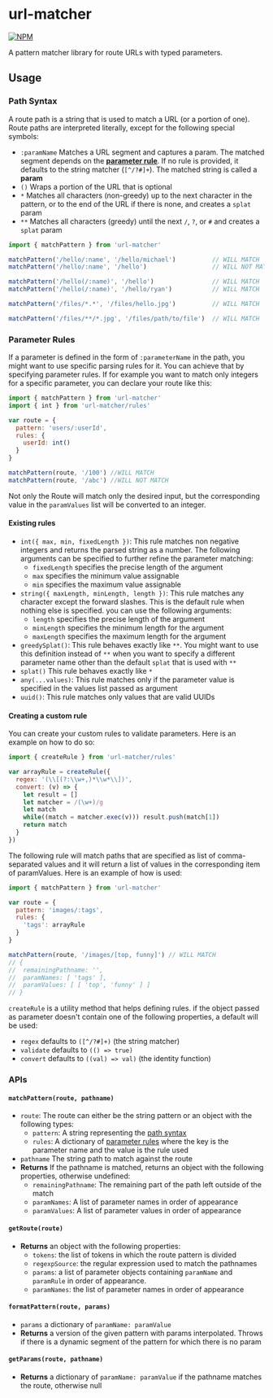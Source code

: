 # url-matcher

[![NPM](https://nodei.co/npm/typed-url-matcher.png?downloads=true)](https://nodei.co/npm/typed-url-matcher/)

A pattern matcher library for route URLs with typed parameters.

## Usage

### Path Syntax

A route path is a string that is used to match a URL (or a portion of one). Route paths are interpreted literally, except for the following special symbols:

  - `:paramName` Matches a URL segment and captures a param. The matched segment depends on the **[parameter rule](#parameter-rules)**. If no rule is provided, it defaults to the string matcher (`[^/?#]+`). The matched string is called a **param**
  - `()` Wraps a portion of the URL that is optional
  - `*` Matches all characters (non-greedy) up to the next character in the pattern, or to the end of the URL if there is none, and creates a `splat` param
  - `**` Matches all characters (greedy) until the next `/`, `?`, or `#` and creates a `splat` param

```js
import { matchPattern } from 'url-matcher'

matchPattern('/hello/:name', '/hello/michael')          // WILL MATCH
matchPattern('/hello/:name', '/hello')                  // WILL NOT MATCH

matchPattern('/hello(/:name)', '/hello')                // WILL MATCH
matchPattern('/hello(/:name)', '/hello/ryan')           // WILL MATCH

matchPattern('/files/*.*', '/files/hello.jpg')          // WILL MATCH

matchPattern('/files/**/*.jpg', '/files/path/to/file')  // WILL MATCH
```

### Parameter Rules

If a parameter is defined in the form of `:parameterName` in the path, you might want to use specific parsing rules for it. You can achieve that by specifying parameter rules. If for example you want to match only integers for a specific parameter, you can declare your route like this:

````js
import { matchPattern } from 'url-matcher'
import { int } from 'url-matcher/rules'

var route = {
  pattern: 'users/:userId',
  rules: {
    userId: int()
  }
}

matchPattern(route, '/100') //WILL MATCH
matchPattern(route, '/abc') //WILL NOT MATCH
````

Not only the Route will match only the desired input, but the corresponding value in the `paramValues` list will be converted to an integer.

#### Existing rules

- `int({ max, min, fixedLength })`:  This rule matches non negative integers and returns the parsed string as a number. The following arguments can be specified to further refine the parameter matching:
  - `fixedLength` specifies the precise length of the argument
  - `max` specifies the minimum value assignable
  - `min` specifies the maximum value assignable
- `string({ maxLength, minLength, length })`: This rule matches any character except the forward slashes. This is the default rule when nothing else is specified. you can use the following arguments:
  - `length` specifies the precise length of the argument
  - `minLength` specifies the minimum length for the argument
  - `maxLength` specifies the maximum length for the argument
- `greedySplat()`: This rule behaves exactly like `**`. You might want to use this definition instead of `**` when you want to specify a different parameter name other than the default `splat` that is used with `**`
- `splat()` This rule behaves exactly like `*`
- `any(...values)`: This rule matches only if the parameter value is specified in the values list passed as argument
- `uuid()`: This rule matches only values that are valid UUIDs

#### Creating a custom rule

You can create your custom rules to validate parameters. Here is an example on how to do so:

````js
import { createRule } from 'url-matcher/rules'

var arrayRule = createRule({
  regex: '(\\[(?:\\w+,)*\\w*\\])',
  convert: (v) => {
    let result = []
    let matcher = /(\w+)/g
    let match
    while((match = matcher.exec(v))) result.push(match[1])
    return match
  }
})
````

The following rule will match paths that are specified as list of comma-separated values and it will return a list of values in the corresponding item of paramValues. Here is an example of how is used:

````js
import { matchPattern } from 'url-matcher'

var route = {
  pattern: 'images/:tags',
  rules: {
    'tags': arrayRule
  }  
}

matchPattern(route, '/images/[top, funny]') // WILL MATCH
// {
//  remainingPathname: '',
//  paramNames: [ 'tags' ],
//  paramValues: [ [ 'top', 'funny' ] ]
// }
````

`createRule` is a utility method that helps defining rules. if the object passed as parameter doesn't contain one of the following properties, a default will be used:

- `regex` defaults to `([^/?#]+)` (the string matcher)
- `validate` defaults to `(() => true)`
- `convert` defaults to `((val) => val)` (the identity function)

### APIs

#### `matchPattern(route, pathname)`

- `route`: The route can either be the string pattern or an object with the following types:
  - `pattern`: A string representing the [path syntax](#path-syntax) 
  - `rules`: A dictionary of [parameter rules](#parameter-rules) where the key is the parameter name and the value is the rule used
- `pathname` The string path to match against the route
- **Returns** If the pathname is matched, returns an object with the following properties, otherwise undefined:
  - `remainingPathname`: The remaining part of the path left outside of the match
  - `paramNames`: A list of parameter names in order of appearance
  - `paramValues`: A list of parameter values in order of appearance

#### `getRoute(route)`
- **Returns** an object with the following properties:
  - `tokens`: the list of tokens in which the route pattern is divided
  - `regexpSource`: the regular expression used to match the pathnames
  - `params`: a list of parameter objects containing `paramName` and `paramRule` in order of appearance.
  - `paramNames`: the list of parameter names in order of appearance

#### `formatPattern(route, params)`

- `params` a dictionary of `paramName: paramValue`
- **Returns** a version of the given pattern with params interpolated. Throws if there is a dynamic segment of the pattern for which there is no param

#### `getParams(route, pathname)`

- **Returns** a dictionary of `paramName: paramValue` if the pathname matches the route, otherwise null
